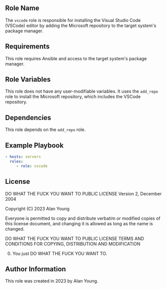 ## Role Name

The `vscode` role is responsible for installing the Visual Studio Code (VSCode) editor by adding the Microsoft repository to the target system's package manager.

## Requirements

This role requires Ansible and access to the target system's package manager.

## Role Variables

This role does not have any user-modifiable variables. It uses the `add_repo` role to install the Microsoft repository, which includes the VSCode repository.

## Dependencies

This role depends on the `add_repo` role.

## Example Playbook

```yaml
- hosts: servers
  roles:
     - role: vscode
```

## License

DO WHAT THE FUCK YOU WANT TO PUBLIC LICENSE
Version 2, December 2004

Copyright (C) 2023 Alan Young

Everyone is permitted to copy and distribute verbatim or modified
copies of this license document, and changing it is allowed as long
as the name is changed.

DO WHAT THE FUCK YOU WANT TO PUBLIC LICENSE
TERMS AND CONDITIONS FOR COPYING, DISTRIBUTION AND MODIFICATION

0. You just DO WHAT THE FUCK YOU WANT TO.

## Author Information

This role was created in 2023 by Alan Young.
